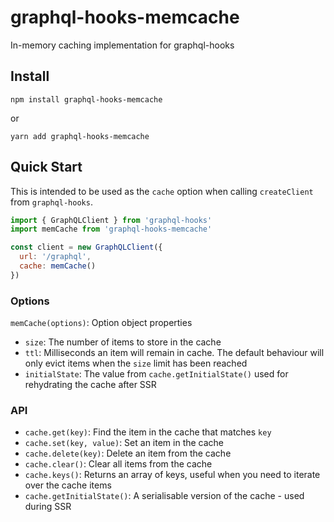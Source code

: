 # graphql-hooks-memcache

In-memory caching implementation for graphql-hooks

## Install

`npm install graphql-hooks-memcache`

or

`yarn add graphql-hooks-memcache`

## Quick Start

This is intended to be used as the `cache` option when calling `createClient` from `graphql-hooks`.

```js
import { GraphQLClient } from 'graphql-hooks'
import memCache from 'graphql-hooks-memcache'

const client = new GraphQLClient({
  url: '/graphql',
  cache: memCache()
})
```

### Options

`memCache(options)`: Option object properties

- `size`: The number of items to store in the cache
- `ttl`: Milliseconds an item will remain in cache. The default behaviour will only evict items when the `size` limit has been reached
- `initialState`: The value from `cache.getInitialState()` used for rehydrating the cache after SSR

### API

- `cache.get(key)`: Find the item in the cache that matches `key`
- `cache.set(key, value)`: Set an item in the cache
- `cache.delete(key)`: Delete an item from the cache
- `cache.clear()`: Clear all items from the cache
- `cache.keys()`: Returns an array of keys, useful when you need to iterate over the cache items
- `cache.getInitialState()`: A serialisable version of the cache - used during SSR
